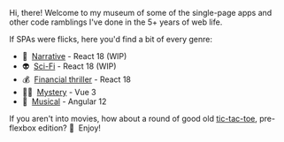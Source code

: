 Hi, there! Welcome to my museum of some of the single-page apps and other code ramblings I've done in the 5+ years of web life.

If SPAs were flicks, here you'd find a bit of every genre:

- 📝 &nbsp;[Narrative](https://hqcasanova.github.io/react-task) - React 18 (WIP)
- 👽 &nbsp;[Sci-Fi](https://hqcasanova.github.io/react-graphql) - React 18 (WIP)
- 💰 &nbsp;[Financial thriller](https://hqcasanova.github.io/react-app) - React 18
- 🕵️‍♀️ &nbsp;[Mystery](https://hqcasanova.github.io/pin-pad) - Vue 3
- 🎵 &nbsp;[Musical](https://hqcasanova.github.io/interactive-matcher) - Angular 12

If you aren't into movies, how about a round of good old [tic-tac-toe](http://hqcasanova.github.io/DOM-and-jQuery-basics/), pre-flexbox edition? 🤪 &nbsp;Enjoy!
